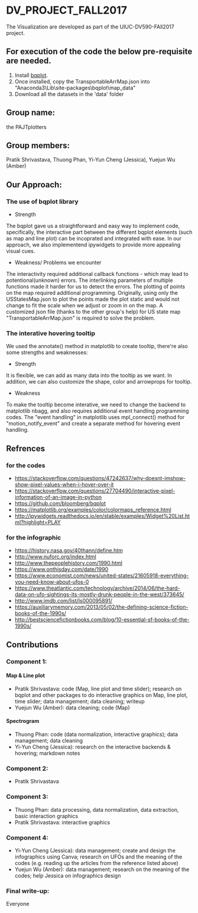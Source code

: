 # DV_PROJECT_FALL2017
The Visualization are  developed as part of the UIUC-DV590-FAll2017 project. 

## For execution of the code the below pre-requisite are needed. 
1. Install [bqplot](https://github.com/bloomberg/bqplot). 
2. Once installed, copy the TransportableArrMap.json into "Anaconda3\Lib\site-packages\bqplot\map_data"
3. Download all the datasets in the 'data' folder 

## Group name: 
the PAJTplotters

## Group members: 
Pratik Shrivastava, Thuong Phan, Yi-Yun Cheng (Jessica), Yuejun Wu (Amber) 

## Our Approach:
### The use of bqplot library
- Strength

The bqplot gave us a straightforward and easy way to implement code, specifically, the interactive part between the different bqplot elements (such as map and line plot) can be incoprated and integrated with ease. In our approach, we also implementend ipywidgets to provide more appealing visual cues. 

- Weakness/ Problems we encounter

The interactivity required additional callback functions - which may lead to potentional(unknown) errors. The interlinking parameters of multiple functions made it harder for us to detect the errors. 
The plotting of points on the map required additional programming. Originally, using only the USStatesMap.json to plot the points made the plot static and would not change to fit the scale when we adjust or zoom in on the map. A customized json file (thanks to the other group's help) for US state map "TransportableArrMap.json" is required to solve the problem.

### The interative hovering tooltip
We used the annotate() method in matplotlib to create tooltip, there're also some strengths and weaknesses:

- Strength 

It is flexible, we can add as many data into the tooltip as we want. In addition, we can also customize the shape, color and arrowprops for tooltip. 

- Weakness

To make the tooltip become interative, we need to change the backend to matplotlib nbagg, and also requires additional event handling programming codes. The "event handling" in matplotlib uses mpl_connect() method for "motion_notify_event" and create a separate method for hovering event handling.


## Refrences
### for the codes

- https://stackoverflow.com/questions/47242637/why-doesnt-imshow-show-pixel-values-when-i-hover-over-it
- https://stackoverflow.com/questions/27704490/interactive-pixel-information-of-an-image-in-python
- https://github.com/bloomberg/bqplot
- https://matplotlib.org/examples/color/colormaps_reference.html
- http://ipywidgets.readthedocs.io/en/stable/examples/Widget%20List.html?highlight=PLAY

### for the infographic

- https://history.nasa.gov/40thann/define.htm
- http://www.nuforc.org/index.html
- http://www.thepeoplehistory.com/1990.html
- https://www.onthisday.com/date/1990
- https://www.economist.com/news/united-states/21605918-everything-you-need-know-about-ufos-0
- https://www.theatlantic.com/technology/archive/2014/06/the-hard-data-on-ufo-sightings-its-mostly-drunk-people-in-the-west/373645/
- http://www.imdb.com/list/ls000095891/
- https://auxiliarymemory.com/2013/05/02/the-defining-science-fiction-books-of-the-1990s/
- http://bestsciencefictionbooks.com/blog/10-essential-sf-books-of-the-1990s/


## Contributions
### Component 1: 
#### Map & Line plot
- Pratik Shrivastava: code (Map, line plot and time slider); research on bqplot and other packages to do interactive graphics on Map, line plot, time slider; data management; data cleaning; writeup 
- Yuejun Wu (Amber): data cleaning; code (Map) 

#### Spectrogram

- Thuong Phan: code (data normalization, interactive graphics); data management; data cleaning
- Yi-Yun Cheng (Jessica): research on the interactive backends & hovering; markdown notes

### Component 2:
- Pratik Shrivastava

### Component 3:
- Thuong Phan: data processing, data normalization, data extraction, basic interaction graphics
- Pratik Shrivastava: interactive graphics

### Component 4:
- Yi-Yun Cheng (Jessica): data management; create and design the infographics using Canva; research on UFOs and the meaning of the codes (e.g. reading up the articles from the reference listed above)
- Yuejun Wu (Amber): data management; research on the meaning of the codes; help Jessica on infographics design

### Final write-up: 
Everyone
